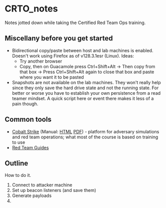 # CRTO_notes

Notes jotted down while taking the Certified Red Team Ops training.

## Miscellany before you get started

* Bidirectional copy/paste between host and lab machines is enabled. Doesn't work using Firefox as of v128.3.1esr (Linux). Ideas:
  * Try another browser
  * Copy, then on Guacamole press Ctrl+Shift+Alt -> Then copy from that box -> Press Ctrl+Shift+Alt again to close that box and paste where you want it to be pasted
* Snapshots are not available on the lab machines. They won't really help since they only save the hard drive state and not the running state. For better or worse you have to establish your own persistence from a read teamer mindset. A quick script here or event there makes it less of a pain though.


## Common tools

* [Cobalt Strike](https://www.cobaltstrike.com) (Manual: [HTML](https://hstechdocs.helpsystems.com/manuals/cobaltstrike/current/userguide/content/topics/welcome_main.htm#) [PDF](https://hstechdocs.helpsystems.com/manuals/cobaltstrike/current/userguide/content/cobalt_cobalt-strike_userguide.pdf)) - platform for adversary simulations and red team operations; what most of the course is based on training to use
* [Red Team Guides](https://redteam.guide/docs/guides)


## Outline

How to do it.

1. Connect to attacker machine
2. Set up beacon listeners (and save them)
3. Generate payloads
4. 
